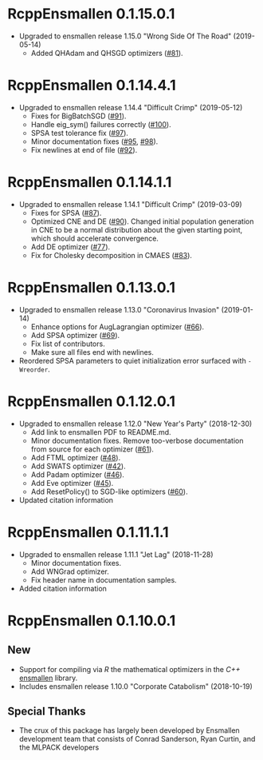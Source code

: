 # RcppEnsmallen 0.1.15.0.1

- Upgraded to ensmallen release 1.15.0 "Wrong Side Of The Road" (2019-05-14)
   - Added QHAdam and QHSGD optimizers ([#81](https://github.com/mlpack/ensmallen/pull/81)).

# RcppEnsmallen 0.1.14.4.1

- Upgraded to ensmallen release 1.14.4 "Difficult Crimp" (2019-05-12)
   - Fixes for BigBatchSGD ([#91](https://github.com/mlpack/ensmallen/pull/91)).
   - Handle eig_sym() failures correctly ([#100](https://github.com/mlpack/ensmallen/pull/100)).
   - SPSA test tolerance fix ([#97](https://github.com/mlpack/ensmallen/pull/97)).
   - Minor documentation fixes ([#95](https://github.com/mlpack/ensmallen/pull/95), [#98](https://github.com/mlpack/ensmallen/pull/98)).
   - Fix newlines at end of file ([#92](https://github.com/mlpack/ensmallen/pull/92)).

# RcppEnsmallen 0.1.14.1.1

- Upgraded to ensmallen release 1.14.1 "Difficult Crimp" (2019-03-09)
   - Fixes for SPSA ([#87](https://github.com/mlpack/ensmallen/pull/87)).
   - Optimized CNE and DE ([#90](https://github.com/mlpack/ensmallen/pull/90)). Changed initial population generation 
     in CNE to be a normal distribution about the given starting point, 
     which should accelerate convergence.
   - Add DE optimizer ([#77](https://github.com/mlpack/ensmallen/pull/77)).
   - Fix for Cholesky decomposition in CMAES ([#83](https://github.com/mlpack/ensmallen/pull/83)).

# RcppEnsmallen 0.1.13.0.1

- Upgraded to ensmallen release 1.13.0 "Coronavirus Invasion" (2019-01-14)
   - Enhance options for AugLagrangian optimizer ([#66](https://github.com/mlpack/ensmallen/pull/66)).
   - Add SPSA optimizer ([#69](https://github.com/mlpack/ensmallen/pull/69)).
   - Fix list of contributors.
   - Make sure all files end with newlines.
- Reordered SPSA parameters to quiet initialization error surfaced with `-Wreorder`.

# RcppEnsmallen 0.1.12.0.1

- Upgraded to ensmallen release 1.12.0 "New Year's Party" (2018-12-30)
   - Add link to ensmallen PDF to README.md.
   - Minor documentation fixes.  Remove too-verbose documentation from source for
     each optimizer ([#61](https://github.com/mlpack/ensmallen/pull/61)).
   - Add FTML optimizer ([#48](https://github.com/mlpack/ensmallen/pull/48)).
   - Add SWATS optimizer ([#42](https://github.com/mlpack/ensmallen/pull/42)).
   - Add Padam optimizer ([#46](https://github.com/mlpack/ensmallen/pull/46)).
   - Add Eve optimizer ([#45](https://github.com/mlpack/ensmallen/pull/45)).
   - Add ResetPolicy() to SGD-like optimizers ([#60](https://github.com/mlpack/ensmallen/pull/60)).
- Updated citation information

# RcppEnsmallen 0.1.11.1.1

- Upgraded to ensmallen release 1.11.1 "Jet Lag" (2018-11-28)
    - Minor documentation fixes.
    - Add WNGrad optimizer.
    - Fix header name in documentation samples.
- Added citation information

# RcppEnsmallen 0.1.10.0.1

## New

- Support for compiling via _R_ the mathematical optimizers in the _C++_
  [ensmallen](http://ensmallen.org/docs.html) library.
- Includes ensmallen release 1.10.0 "Corporate Catabolism" (2018-10-19)

## Special Thanks

- The crux of this package has largely been developed by 
  Ensmallen development team that consists of Conrad Sanderson, Ryan Curtin, 
  and the MLPACK developers

